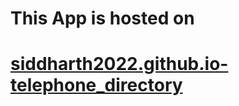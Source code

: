 # This App is hosted on
# [siddharth2022.github.io-telephone_directory](siddharth2022.github.io-telephone_directory)
